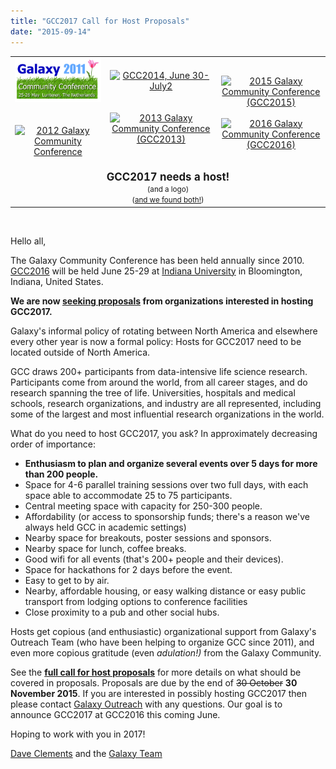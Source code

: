 ```yaml
---
title: "GCC2017 Call for Host Proposals"
date: "2015-09-14"
---
```

<table>
  <tr>
    <td style=" text-align: center; border: none;"> <a href='https://galaxyproject.org/gcc2011/'><img src="/src/events/GCC2011Logo400.png" alt="" width="200" /></a>&nbsp;&nbsp; <br /><br /><a href='/events/gcc2012/'><img src="/src/images/galaxy-logos/GCC2012Logo200.png" alt="2012 Galaxy Community Conference" width="190" /></a>&nbsp;&nbsp;&nbsp; </td>
    <td style=" text-align: center; border: none;"> <a href='/events/gcc2014/'><img src="/src/images/logos/GCC2014LogoWide200.png" alt="GCC2014, June 30-July2" width="220" /></a>&nbsp;&nbsp;&nbsp;<br /><br /> <a href='/events/gcc2013/'><img src="/src/images/logos/GCC2013Logo200.png" alt="2013 Galaxy Community Conference (GCC2013)" width="220px" /></a>&nbsp;&nbsp;&nbsp;  </td>
    <td style=" text-align: center; border: none;"> <a href='http://gcc2015.tsl.ac.uk/'><img src="/src/images/logos/GCC2015LogoWide600.png" alt="2015 Galaxy Community Conference (GCC2015)" width="200" /></a><br /><br /><a href='http://galaxyproject.org/GCC2016'><img src="/src/images/logos/GCC2016LogoBig.png" alt="2016 Galaxy Community Conference (GCC2016)" width="220px" /></a> </td>
  </tr>
  <tr>
    <td colspan=3 style=" text-align: center; border: none;"> <div class='solid red'> <span style="font-size: larger;"> <strong>GCC2017 needs a host!</strong><br /></span> <span style="font-size: smaller;">(and a logo) <br />(<a href='https://gcc2017.sciencesconf.org/'>and we found both!</a>)</span> </td>
  </tr>
</table>


<br />

Hello all,

The Galaxy Community Conference has been held annually since 2010.  [GCC2016](http://galaxyproject.org/GCC2016) will be held June 25-29 at [Indiana University](http://indiana.edu/) in Bloomington, Indiana, United States.
  
**We are now [seeking proposals](https://depot.galaxyproject.org/hub/attachments/documents/GCC2016CallForHosts.pdf) from organizations interested in hosting GCC2017.**

Galaxy's informal policy of rotating between North America and elsewhere every other year is now a formal policy:  Hosts for GCC2017 need to be located outside of North America.

GCC draws 200+ participants from data-intensive life science research.  Participants come from around the world, from all career stages, and do research spanning the tree of life.  Universities, hospitals and medical schools, research organizations, and industry are all represented, including some of the largest and most influential research organizations in the world.  

What do you need to host GCC2017, you ask?  In approximately decreasing order of importance:
* **Enthusiasm to plan and organize several events over 5 days for more than 200 people.**
* Space for 4-6 parallel training sessions over two full days, with each space able to accommodate 25 to 75 participants.
* Central meeting space with capacity for 250-300 people.
* Affordability (or access to sponsorship funds; there's a reason we've always held GCC in academic settings)
* Nearby space for breakouts, poster sessions and sponsors.
* Nearby space for lunch, coffee breaks.
* Good wifi for all events (that's 200+ people and their devices).
* Space for hackathons for 2 days before the event.
* Easy to get to by air.
* Nearby, affordable housing, or easy walking distance or easy public transport from lodging options to conference facilities
* Close proximity to a pub and other social hubs.

Hosts get copious (and enthusiastic) organizational support from Galaxy's Outreach Team (who have been helping to organize GCC since 2011), and even more copious gratitude (even *adulation!)* from the Galaxy Community.  

See the **[full call for host proposals](https://depot.galaxyproject.org/hub/attachments/documents/GCC2016CallForHosts.pdf)** for more details on what should be covered in proposals.  Proposals are due by the end of ~~30 October~~ **30 November 2015**. If you are interested in possibly hosting GCC2017 then please contact [Galaxy Outreach](mailto:outreach@galaxyproject.org) with any questions.  Our goal is to announce GCC2017 at GCC2016 this coming June.

Hoping to work with you in 2017!

[Dave Clements](/people/dave-clements/) and the [Galaxy Team](/galaxy-team/)
